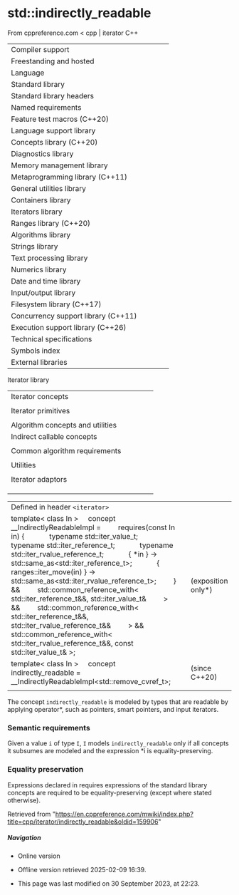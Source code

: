 # std::indirectly_readable

From cppreference.com
< cpp‎ | iterator
C++

|  |  |  |  |  |
| --- | --- | --- | --- | --- |
| Compiler support | | | | |
| Freestanding and hosted | | | | |
| Language | | | | |
| Standard library | | | | |
| Standard library headers | | | | |
| Named requirements | | | | |
| Feature test macros (C++20) | | | | |
| Language support library | | | | |
| Concepts library (C++20) | | | | |
| Diagnostics library | | | | |
| Memory management library | | | | |
| Metaprogramming library (C++11) | | | | |
| General utilities library | | | | |
| Containers library | | | | |
| Iterators library | | | | |
| Ranges library (C++20) | | | | |
| Algorithms library | | | | |
| Strings library | | | | |
| Text processing library | | | | |
| Numerics library | | | | |
| Date and time library | | | | |
| Input/output library | | | | |
| Filesystem library (C++17) | | | | |
| Concurrency support library (C++11) | | | | |
| Execution support library (C++26) | | | | |
| Technical specifications | | | | |
| Symbols index | | | | |
| External libraries | | | | |

Iterator library

|  |  |  |  |  |
| --- | --- | --- | --- | --- |
| Iterator concepts | | | | |
| |  |  |  |  |  | | --- | --- | --- | --- | --- | | ****indirectly_readable****(C++20) | | | | | | indirectly_writable(C++20) | | | | | | weakly_incrementable(C++20) | | | | | | incrementable(C++20) | | | | | | **is-integer-like** **is-signed-integer-like**(C++20)(C++20) | | | | | | |  |  |  |  |  | | --- | --- | --- | --- | --- | | sentinel_for(C++20) | | | | | | sized_sentinel_for(C++20) | | | | | | input_iterator(C++20) | | | | | | output_iterator(C++20) | | | | | | input_or_output_iterator(C++20) | | | | | |  | | | | | | |  |  |  |  |  | | --- | --- | --- | --- | --- | | forward_iterator(C++20) | | | | | | bidirectional_iterator(C++20) | | | | | | random_access_iterator(C++20) | | | | | | contiguous_iterator(C++20) | | | | | |  | | | | | |  | | | | | |
| Iterator primitives | | | | |
| |  |  |  |  |  | | --- | --- | --- | --- | --- | | input_iterator_tagoutput_iterator_tagforward_iterator_tagbidirectional_iterator_tagrandom_access_iterator_tagcontiguous_iterator_tag(C++20) | | | | | | |  |  |  |  |  | | --- | --- | --- | --- | --- | | iter_value_titer_difference_titer_reference_titer_const_reference_titer_rvalue_reference_titer_common_reference_t(C++20)(C++20)(C++20)(C++23)(C++20)(C++20) | | | | | | |  |  |  |  |  | | --- | --- | --- | --- | --- | | iterator(deprecated in C++17) | | | | | | iterator_traits | | | | | | incrementable_traits(C++20) | | | | | | indirectly_readable_traits(C++20) | | | | | |  | | | | | |  | | | | | |
| Algorithm concepts and utilities | | | | |
| Indirect callable concepts | | | | |
| |  |  |  |  |  | | --- | --- | --- | --- | --- | | indirectly_unary_invocableindirectly_regular_unary_invocable(C++20)(C++20) | | | | | | |  |  |  |  |  | | --- | --- | --- | --- | --- | | indirect_unary_predicate(C++20) | | | | | | indirect_binary_predicate(C++20) | | | | | | |  |  |  |  |  | | --- | --- | --- | --- | --- | | indirect_equivalence_relation(C++20) | | | | | | indirect_strict_weak_order(C++20) | | | | | |
| Common algorithm requirements | | | | |
| |  |  |  |  |  | | --- | --- | --- | --- | --- | | indirectly_movable(C++20) | | | | | | indirectly_movable_storable(C++20) | | | | | | indirectly_copyable(C++20) | | | | | | |  |  |  |  |  | | --- | --- | --- | --- | --- | | indirectly_copyable_storable(C++20) | | | | | | indirectly_swappable(C++20) | | | | | | indirectly_comparable(C++20) | | | | | | |  |  |  |  |  | | --- | --- | --- | --- | --- | | permutable(C++20) | | | | | | mergeable(C++20) | | | | | | sortable(C++20) | | | | | |
| Utilities | | | | |
| |  |  |  |  |  | | --- | --- | --- | --- | --- | | indirect_result_t(C++20) | | | | | | |  |  |  |  |  | | --- | --- | --- | --- | --- | | projected(C++20) | | | | | | |  |  |  |  |  | | --- | --- | --- | --- | --- | | projected_value_t(C++26) | | | | | |
| Iterator adaptors | | | | |
| |  |  |  |  |  | | --- | --- | --- | --- | --- | | reverse_iterator | | | | | | make_reverse_iterator(C++14) | | | | | | move_iterator(C++11) | | | | | | make_move_iterator(C++11) | | | | | | default_sentinel_tdefault_sentinel(C++20)(C++20) | | | | | | unreachable_sentinel_tunreachable_sentinel(C++20)(C++20) | | | | | | |  |  |  |  |  | | --- | --- | --- | --- | --- | | front_insert_iterator | | | | | | back_insert_iterator | | | | | | inserter | | | | | | insert_iterator | | | | | | front_inserter | | | | | | back_inserter | | | | | | move_sentinel(C++20) | | | | | |  | | | | | | |  |  |  |  |  | | --- | --- | --- | --- | --- | | common_iterator(C++20) | | | | | | counted_iterator(C++20) | | | | | | basic_const_iterator(C++23) | | | | | | const_iterator(C++23) | | | | | | const_sentinel(C++23) | | | | | | make_const_iterator(C++23) | | | | | | make_const_sentinel(C++23) | | | | | |  | | | | | |
| |  |  |  |  |  | | --- | --- | --- | --- | --- | | Stream iterators | | | | | | |  |  |  |  |  | | --- | --- | --- | --- | --- | | istream_iterator | | | | | | ostream_iterator | | | | | | |  |  |  |  |  | | --- | --- | --- | --- | --- | | istreambuf_iterator | | | | | | ostreambuf_iterator | | | | | | | |  |  |  |  |  | | --- | --- | --- | --- | --- | | Iterator customization points | | | | | | ranges::iter_move(C++20) | | | | | | ranges::iter_swap(C++20) | | | | | |
| |  |  |  |  |  | | --- | --- | --- | --- | --- | | Iterator operations | | | | | | |  |  |  |  |  |  |  |  |  |  |  |  |  |  |  |  |  |  |  |  |  |  |  |  |  |  |  |  |  |  |  |  |  |  |  |  |  |  |  |  |  |  | | --- | --- | --- | --- | --- | --- | --- | --- | --- | --- | --- | --- | --- | --- | --- | --- | --- | --- | --- | --- | --- | --- | --- | --- | --- | --- | --- | --- | --- | --- | --- | --- | --- | --- | --- | --- | --- | --- | --- | --- | --- | --- | | |  |  |  |  |  | | --- | --- | --- | --- | --- | | advance | | | | | | distance | | | | | | prev(C++11) | | | | | | next(C++11) | | | | | | |  |  |  |  |  | | --- | --- | --- | --- | --- | | ranges::advance(C++20) | | | | | | ranges::distance(C++20) | | | | | | ranges::prev(C++20) | | | | | | ranges::next(C++20) | | | | | | | | |  |  |  |  |  | | --- | --- | --- | --- | --- | | Range access | | | | | | |  |  |  |  |  |  |  |  |  |  |  |  |  |  |  |  |  |  |  |  |  |  |  |  |  |  |  |  |  |  |  |  |  |  |  |  |  |  | | --- | --- | --- | --- | --- | --- | --- | --- | --- | --- | --- | --- | --- | --- | --- | --- | --- | --- | --- | --- | --- | --- | --- | --- | --- | --- | --- | --- | --- | --- | --- | --- | --- | --- | --- | --- | --- | --- | | |  |  |  |  |  | | --- | --- | --- | --- | --- | | begincbegin(C++11)(C++14) | | | | | | rbegincrbegin(C++14)(C++14) | | | | | | |  |  |  |  |  | | --- | --- | --- | --- | --- | | endcend(C++11)(C++14) | | | | | | rendcrend(C++14)(C++14) | | | | | | |  |  |  |  |  | | --- | --- | --- | --- | --- | | sizessize(C++17)(C++20) | | | | | | empty(C++17) | | | | | | data(C++17) | | | | | | | |

|  |  |  |
| --- | --- | --- |
| Defined in header `<iterator>` |  |  |
| template< class In >      concept __IndirectlyReadableImpl =          requires(const In in) {              typename std::iter_value_t<In>;              typename std::iter_reference_t<In>;              typename std::iter_rvalue_reference_t<In>;              { \*in } -> std::same_as<std::iter_reference_t<In>>;              { ranges::iter_move(in) } -> std::same_as<std::iter_rvalue_reference_t<In>>;          } &&          std::common_reference_with<              std::iter_reference_t<In>&&, std::iter_value_t<In>&          > &&          std::common_reference_with<              std::iter_reference_t<In>&&, std::iter_rvalue_reference_t<In>&&          > &&          std::common_reference_with<              std::iter_rvalue_reference_t<In>&&, const std::iter_value_t<In>& >; |  | (exposition only\*) |
| template< class In >      concept indirectly_readable =         __IndirectlyReadableImpl<std::remove_cvref_t<In>>; |  | (since C++20) |
|  |  |  |

The concept `indirectly_readable` is modeled by types that are readable by applying operator\*, such as pointers, smart pointers, and input iterators.

### Semantic requirements

Given a value `i` of type `I`, `I` models `indirectly_readable` only if all concepts it subsumes are modeled and the expression \*i is equality-preserving.

### Equality preservation

Expressions declared in requires expressions of the standard library concepts are required to be equality-preserving (except where stated otherwise).

Retrieved from "<https://en.cppreference.com/mwiki/index.php?title=cpp/iterator/indirectly_readable&oldid=159906>"

##### Navigation

- Online version
- Offline version retrieved 2025-02-09 16:39.

- This page was last modified on 30 September 2023, at 22:23.